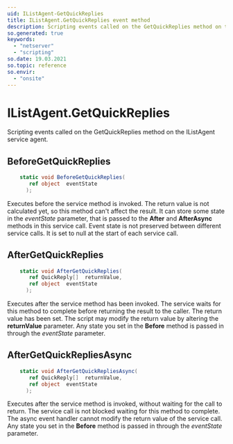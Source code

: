 ```yaml
---
uid: IListAgent-GetQuickReplies
title: IListAgent.GetQuickReplies event method
description: Scripting events called on the GetQuickReplies method on the IListAgent service agent.
so.generated: true
keywords:
  - "netserver"
  - "scripting"
so.date: 19.03.2021
so.topic: reference
so.envir:
  - "onsite"
---
```

# IListAgent.GetQuickReplies

Scripting events called on the <see cref='M:SuperOffice.CRM.Services.IListAgent.GetQuickReplies'>GetQuickReplies</see> method on the <see cref='IListAgent'>IListAgent</see>  service agent.

## BeforeGetQuickReplies
```cs
    static void BeforeGetQuickReplies(
       ref object  eventState
      );
```
Executes before the service method is invoked.
The return value is not calculated yet, so this method can't affect the result.
It can store some state in the *eventState* parameter, that is passed to the **After** and **AfterAsync** methods in this service call.
Event state is not preserved between different service calls. It is set to null at the start of each service call.
## AfterGetQuickReplies
```cs
    static void AfterGetQuickReplies(
       ref QuickReply[]  returnValue,
       ref object  eventState
      );
```
Executes after the service method has been invoked. The service waits for this method to complete before returning the result to the caller.
The return value has been set. The script may modify the return value by altering the **returnValue** parameter.
Any state you set in the **Before** method is passed in through the *eventState* parameter.
## AfterGetQuickRepliesAsync
```cs
    static void AfterGetQuickRepliesAsync(
       ref QuickReply[]  returnValue,
       ref object  eventState
      );
```
Executes after the service method is invoked, without waiting for the call to return.
The service call is not blocked waiting for this method to complete.
The async event handler cannot modify the return value of the service call.
Any state you set in the **Before** method is passed in through the *eventState* parameter.

